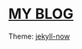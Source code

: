 # [MY BLOG](https://tdhltc.github.io)

Theme: [jekyll-now](https://github.com/barryclark/jekyll-now)

